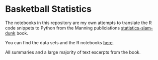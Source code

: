 # Basketball Statistics 

The notebooks in this repository are my own attempts to translate the R code snippets to Python from the Manning publiciations [statistics-slam-dunk](https://www.manning.com/books/statistics-slam-dunk) book.  

You can find the data sets and the R notebooks [here](https://github.com/garysutton/statisticsplaybook). 

All summaries and a large majority of text excerpts from the book. 